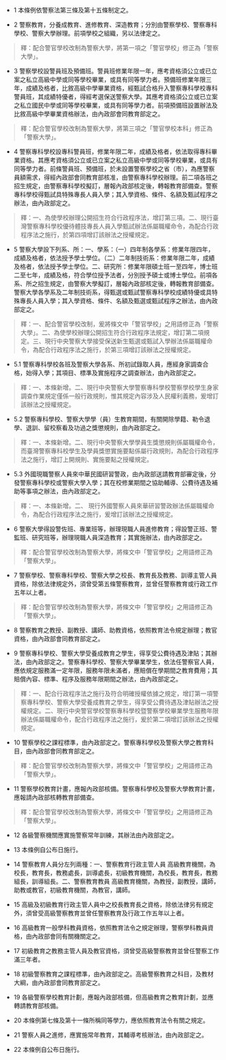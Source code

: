 * 1 本條例依警察法第三條及第十五條制定之。

* 2 警察教育，分養成教育、進修教育、深造教育；分別由警察學校、警察專科學校、警察大學辦理。前項學校之組織，另以法律定之。

> 釋：配合警官學校改制為警察大學，將第一項之「警官學校」修正為「警察大學」。

* 3 警察學校設警員班及預備班。警員班修業年限一年，應考資格須公立或已立案之私立高級中學或同等學校畢業，或具有同等學力者。預備班修業年限三年，成績及格者，比敘高級中學畢業資格，經甄試合格升入警察專科學校專科警員班，其成績特優者，得經考選保送警察大學。其應考資格須公立或已立案之私立國民中學或同等學校畢業，或具有同等學力者。前項預備班設置辦法及比敘高級中學畢業資格辦法，由內政部會同教育部定之。

> 釋：配合警官學校改制為警察大學，將第三項之「警官學校本科」修正為「警察大學」。

* 4 警察專科學校設專科警員班，修業年限二年，成績及格者，依法取得專科畢業資格。其應考資格須公立或已立案之私立高級中學或同等學校畢業，或具有同等學力者。前條警員班、預備班，於未設置警察學校之省（市），為應警察員額需求，得經內政部會同教育部核准，由警察專科學校辦理。前二項各班之招生規定，由警察專科學校擬訂，層報內政部核定後，轉報教育部備查。警察專科學校得甄試具特殊專長人員入學；其入學資格、條件、名額及甄試程序之辦法，由內政部定之。

> 釋：一、為使學校辦理公開招生符合行政程序法，增訂第三項。二、現行臺灣警察專科學校優待體技專長人員入學甄試辦法係屬職權命令，為配合行政程序法之施行，於第四項增訂該辦法之授權規定。

* 5 警察大學設下列系、所：一、學系：（一）四年制各學系：修業年限四年，成績及格者，依法授予學士學位。（二）二年制技術系：修業年限二年，成績及格者，依法授予學士學位。二、研究所：修業年限碩士班一至四年，博士班二至七年，成績及格，符合學位授予法者，分別授予碩士或博士學位。前項各系、所之招生規定，由警察大學擬訂，層報內政部核定後，轉報教育部備查。警察大學各學系及二年制技術系，得甄選或甄試警察專科學校成績特優或具特殊專長人員入學；其入學資格、條件、名額及甄選或甄試程序之辦法，由內政部定之。

> 釋：一、配合警官學校改制，爰將條文中「警官學校」之用語修正為「警察大學」。二、為使學校辦理公開招生符合行政程序法規定，增訂第二項規定。三、現行中央警察大學接受保送新生甄選或甄試入學辦法係屬職權命令，為配合行政程序法之施行，於第三項增訂該辦法之授權規定。

* 5.1 警察專科學校各班及警察大學各系、所初試錄取人員，應經身家調查合格，始得入學；其項目、標準及實施程序之調查辦法，由內政部定之。

> 釋：一、本條新增。二、現行中央警察大學警察專科學校警察學校學生身家調查作業規定僅係一般行政規則，惟其規定內容涉及人民權利義務，爰增訂該辦法之授權規定。

* 5.2 警察專科學校、警察大學學（員）生教育期間，有關開除學籍、勒令退學、退訓、留校察看及功過之獎懲規則，由內政部定之。

> 釋：一、本條新增。二、現行中央警察大學學員生獎懲規則係屬職權命令，而臺灣警察專科校學生及學員獎懲實施要點係屬行政規則，為配合行政程序法之施行，增訂上開規則、實施要點之授權規定。

* 5.3 外國現職警察人員來中華民國研習警政，由內政部送請教育部審定後，分發警察專科學校或警察大學入學；其在校修業期間之協助輔導、公費待遇及補助等事項之辦法，由內政部定之。

> 釋：一、本條新增。二、 現行外國警察人員來華研習警政辦法係屬職權命令，為配合行政程序法之施行，爰增訂該辦法之授權規定。

* 6 警察大學得設警佐班、專業班等，辦理現職人員進修教育；得設警正班、警監班、研究班等，辦理現職人員深造教育；其實施辦法，由內政部定之。

> 釋：配合警官學校改制為警察大學，將條文中「警官學校」之用語修正為「警察大學」。

* 7 警察學校、警察專科學校、警察大學之校長、教育長及教務、訓導主管人員資格，除依法律規定外，須曾受第五條警察教育，並曾任警察教育或行政工作五年以上者。

> 釋：配合警官學校改制為警察大學，將條文中「警官學校」之用語修正為「警察大學」。

* 8 警察教育之教授、副教授、講師、助教資格，依照教育法令規定辦理；教官資格，由內政部會同教育部定之。

* 9 警察專科學校、警察大學受養成教育之學生，得享受公費待遇及津貼；其辦法，由內政部定之。警察專科學校、警察大學畢業學生，依法任警察官人員，應依規定服務滿一定年限，服務年限未滿者，應賠償在學期間之教育費用；其賠償內容、標準、程序及服務年限期間之辦法，由內政部定之。

> 釋：一、配合行政程序法之施行及符合明確授權依據之規定，增訂第一項警察專科學校、警察大學受養成教育之學生，得享受公費待遇及津貼辦法之授權規定。二、現行中央警官學校警察專科學校暨警察學校畢業學生服務年限辦法係屬職權命令，配合行政程序法之施行，爰於第二項增訂該辦法之授權規定。

* 10 警察學校之課程標準，由內政部定之。警察專科學校及警察大學之教育科目，由內政部會同教育部定之。

> 釋：配合警官學校改制為警察大學，將條文中「警官學校」之用語修正為「警察大學」。

* 11 警察學校教育計畫，應報內政部核備。警察專科學校及警察大學教育計畫，應報請內政部核轉教育部備查。

> 釋：配合警官學校改制為警察大學，將條文中「警官學校」之用語修正為「警察大學」。

* 12 各級警察機關應實施警察常年訓練，其辦法由內政部定之。

* 13 本條例自公布日施行。

* 14 警察教育人員分左列兩種：一、警察教育行政主管人員 高級教育機關，為校長，教育長，教務處長，訓導處長，初級教育機關，為校長，教育長，教務組長，訓導組長。二、警察教育教員 高級教育機關，為教授，副教授，講師，助教或教官，初級教育機關，為教官，講師。

* 15 高級及初級教育行政主管人員中之校長教育長之資格，除依法律另有規定外，須曾受高級警察教育並曾任警察教育及行政工作五年以上者。

* 16 高級教育一般學科教員資格，依照教育法令之規定辦理，警察學科教員資格，由內政部會同有關機關定之。

* 17 初級教育之教務主管人員及教官資格，須曾受高級警察教育並曾任警察工作滿三年者。

* 18 初級警察教育之課程標準，由內政部定之。高級警察教育之科目，及教材大綱，由內政部會同教育部定之。

* 19 各級警察學校教育計劃，應報內政部核備，但高級教育之教育計劃，並應轉請教育部核備。

* 20 本條例第七條及第十一條所稱同等學力，應依照教育法令有關之規定。

* 21 警察人員之進修，應實施常年教育，其輔導考核辦法，由內政部定之。

* 22 本條例自公布日施行。


